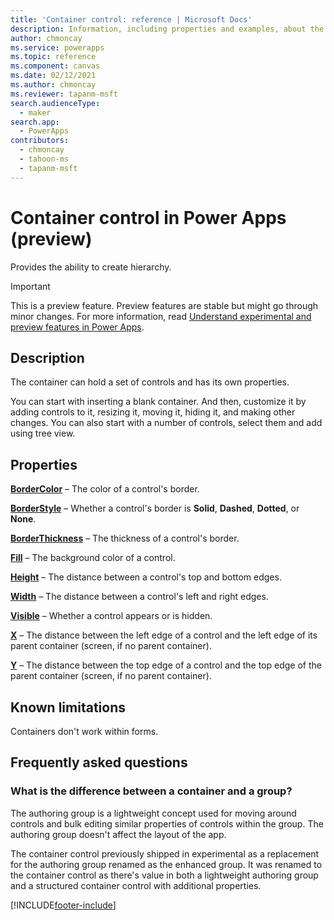 ```yaml
---
title: 'Container control: reference | Microsoft Docs'
description: Information, including properties and examples, about the Container control
author: chmoncay
ms.service: powerapps
ms.topic: reference
ms.component: canvas
ms.date: 02/12/2021
ms.author: chmoncay
ms.reviewer: tapanm-msft
search.audienceType: 
  - maker
search.app: 
  - PowerApps
contributors:
  - chmoncay
  - tahoon-ms
  - tapanm-msft
---
```

# Container control in Power Apps (preview)
Provides the ability to create hierarchy.

> [!IMPORTANT]
> This is a preview feature. Preview features are stable but might go through minor changes.
> For more information, read [Understand experimental and preview features in Power Apps](https://docs.microsoft.com/powerapps/maker/canvas-apps/working-with-experimental-preview).

## Description
 The container can hold a set of controls and has its own properties.

You can start with inserting a blank container. And then, customize it by adding controls to it, resizing it, moving it, hiding it, and making other changes. You can also start with a number of controls, select them and add using tree view.

## Properties
**[BorderColor](properties-color-border.md)** – The color of a control's border.

**[BorderStyle](properties-color-border.md)** – Whether a control's border is **Solid**, **Dashed**, **Dotted**, or **None**.

**[BorderThickness](properties-color-border.md)** – The thickness of a control's border.

**[Fill](properties-color-border.md)** – The background color of a control.

**[Height](properties-size-location.md)** – The distance between a control's top and bottom edges.

**[Width](properties-size-location.md)** – The distance between a control's left and right edges.

**[Visible](properties-core.md)** – Whether a control appears or is hidden.

**[X](properties-size-location.md)** – The distance between the left edge of a control and the left edge of its parent container (screen, if no parent container). 

**[Y](properties-size-location.md)** – The distance between the top edge of a control and the top edge of the parent container (screen, if no parent container). 


## Known limitations

Containers don't work within forms.

## Frequently asked questions

### What is the difference between a container and a group?

The authoring group is a lightweight concept used for moving around controls and bulk editing similar properties of controls within the group. The authoring group doesn't affect the layout of the app.

The container control previously shipped in experimental as a replacement for the authoring group renamed as the enhanced group. It was renamed to the container control as there's value in both a lightweight authoring group and a structured container control with additional properties.


[!INCLUDE[footer-include](../../../includes/footer-banner.md)]